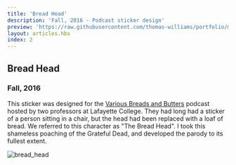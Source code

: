 ```yaml
---
title: 'Bread Head'
description: 'Fall, 2016 - Podcast sticker design'
preview: 'https://raw.githubusercontent.com/thomas-williams/portfolio/master/pictures/other/bread_head.jpg'
layout: articles.hbs
index: 2
---
```

## Bread Head
### Fall, 2016

This sticker was designed for the [Various Breads and Butters](http://wjrh.org/vbb/) podcast hosted by two professors at Lafayette College. They had long had a sticker of a person sitting in a chair, but the head had been replaced with a loaf of bread. We referred to this character as "The Bread Head". I took this shameless poaching of the Grateful Dead, and developed the parody to its fullest extent.

![bread_head](https://raw.githubusercontent.com/thomas-williams/portfolio/master/pictures/other/bread_head.jpg)